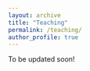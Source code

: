```yaml
---
layout: archive
title: "Teaching"
permalink: /teaching/
author_profile: true
---
```


To be updated soon!